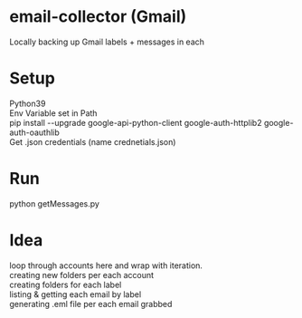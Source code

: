 # email-collector (Gmail)
Locally backing up Gmail labels + messages in each

# Setup
Python39<br />
Env Variable set in Path<br />
pip install --upgrade google-api-python-client google-auth-httplib2 google-auth-oauthlib<br />
Get .json credentials (name crednetials.json)

# Run
python getMessages.py

# Idea
loop through accounts here and wrap with iteration.<br />
creating new folders per each account<br />
creating folders for each label<br />
listing & getting each email by label<br />
generating .eml file per each email grabbed<br />
